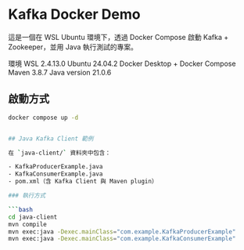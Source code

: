 # Kafka Docker Demo

這是一個在 WSL Ubuntu 環境下，透過 Docker Compose 啟動 Kafka + Zookeeper，並用 Java 執行測試的專案。

環境
WSL 2.4.13.0
Ubuntu 24.04.2
Docker Desktop + Docker Compose
Maven 3.8.7
Java version 21.0.6

## 啟動方式

````bash
docker compose up -d


## Java Kafka Client 範例

在 `java-client/` 資料夾中包含：

- KafkaProducerExample.java
- KafkaConsumerExample.java
- pom.xml（含 Kafka Client 與 Maven plugin）

### 執行方式

```bash
cd java-client
mvn compile
mvn exec:java -Dexec.mainClass="com.example.KafkaProducerExample"
mvn exec:java -Dexec.mainClass="com.example.KafkaConsumerExample"

````
